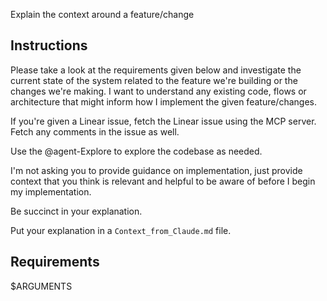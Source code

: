 Explain the context around a feature/change

## Instructions
Please take a look at the requirements given below and investigate the current state of the system
related to the feature we're building or the changes we're making. I want to understand any existing
code, flows or architecture that might inform how I implement the given feature/changes.

If you're given a Linear issue, fetch the Linear issue using the MCP server. Fetch
any comments in the issue as well.

Use the @agent-Explore to explore the codebase as needed.

I'm not asking you to provide guidance on implementation, just provide context
that you think is relevant and helpful to be aware of before I begin my implementation.

Be succinct in your explanation.

Put your explanation in a `Context_from_Claude.md` file.

## Requirements
$ARGUMENTS
